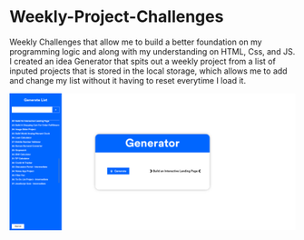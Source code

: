 # Weekly-Project-Challenges
Weekly Challenges that allow me to build a better foundation on my programming logic and along with my understanding on HTML, Css, and JS. I created an idea Generator that spits out a weekly project from a list of inputed projects that is stored in the local storage, which allows me to add and change my list without it having to reset everytime I load it.

![alt text](https://github.com/JaMox2/Weekly-Project-Challenges/blob/main/Idea%20Generator%20-%2000/assets/img/Weekly%20Idea%20Generator%2000%20-%20http.png)
